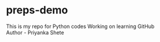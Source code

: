 # preps-demo
This is my repo for Python codes
Working on learning GitHub
<br>
Author - Priyanka Shete
